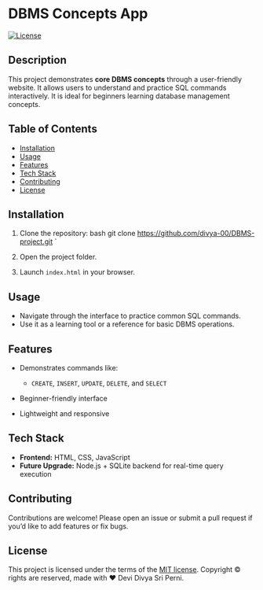 # DBMS Concepts App

[![License](https://img.shields.io/badge/license-MIT-blue.svg)](https://opensource.org/licenses/MIT)

## Description

This project demonstrates **core DBMS concepts** through a user-friendly website. It allows users to understand and practice SQL commands interactively. It is ideal for beginners learning database management concepts.

## Table of Contents

- [Installation](#installation)
- [Usage](#usage)
- [Features](#features)
- [Tech Stack](#tech-stack)
- [Contributing](#contributing)
- [License](#license)

## Installation

1. Clone the repository:
   bash
   git clone https://github.com/divya-00/DBMS-project.git
`

2. Open the project folder.
3. Launch `index.html` in your browser.

## Usage

* Navigate through the interface to practice common SQL commands.
* Use it as a learning tool or a reference for basic DBMS operations.

## Features

* Demonstrates commands like:

  * `CREATE`, `INSERT`, `UPDATE`, `DELETE`, and `SELECT`
* Beginner-friendly interface
* Lightweight and responsive

## Tech Stack

* **Frontend:** HTML, CSS, JavaScript
* **Future Upgrade:** Node.js + SQLite backend for real-time query execution

## Contributing

Contributions are welcome! Please open an issue or submit a pull request if you’d like to add features or fix bugs.

## License

This project is licensed under the terms of the [MIT license](LICENSE).
Copyright © rights are reserved, made with :heart: Devi Divya Sri Perni.
